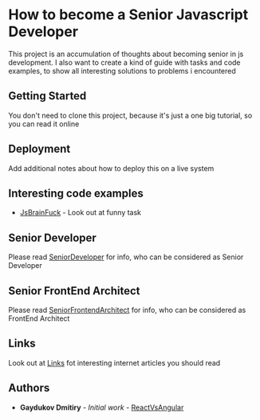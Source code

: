 # How to become a Senior Javascript Developer

This project is an accumulation of thoughts about becoming senior in js development.
I also want to create a kind of guide with tasks and code examples, to show all interesting solutions to problems i encountered

## Getting Started

You don't need to clone this project, because it's just a one big tutorial, so you can read it online

## Deployment

Add additional notes about how to deploy this on a live system

## Interesting code examples
* [JsBrainFuck](https://github.com/dgaydukov/how-to-become-a-senior-js-developer/blob/master/examples/brainfuck.js) - Look out at funny task

## Senior Developer

Please read [SeniorDeveloper](https://github.com/dgaydukov/how-to-become-a-senior-js-developer/blob/master/SeniorDeveloper.md) for info, who can be considered as Senior Developer

## Senior FrontEnd Architect

Please read [SeniorFrontendArchitect](https://github.com/dgaydukov/how-to-become-a-senior-js-developer/blob/master/SeniorFrontendArchitect.md) for info, who can be considered as FrontEnd Architect

## Links

Look out at [Links](https://github.com/dgaydukov/how-to-become-a-senior-js-developer/blob/master/links.md) fot interesting internet articles you should read

## Authors

* **Gaydukov Dmitiry** - *Initial work* - [ReactVsAngular](https://github.com/dgaydukov/react-vs-angular)